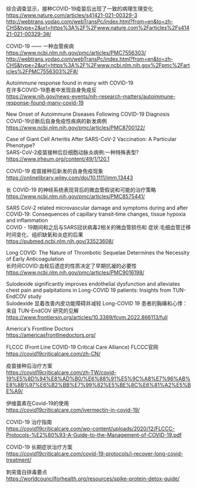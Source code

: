综合调查显示，接种COVID-19疫苗后出现了一致的病理生理变化  
https://www.nature.com/articles/s41421-021-00329-3  
http://webtrans.yodao.com/webTransPc/index.html?from=en&to=zh-CHS&type=2&url=https%3A%2F%2Fwww.nature.com%2Farticles%2Fs41421-021-00329-3#/  

COVID-19 —— 一种血管疾病  
https://www.ncbi.nlm.nih.gov/pmc/articles/PMC7556303/  
http://webtrans.yodao.com/webTransPc/index.html?from=en&to=zh-CHS&type=2&url=https%3A%2F%2Fwww.ncbi.nlm.nih.gov%2Fpmc%2Farticles%2FPMC7556303%2F#/  

Autoimmune response found in many with COVID-19  
在许多COVID-19患者中发现自身免疫反  
https://www.nih.gov/news-events/nih-research-matters/autoimmune-response-found-many-covid-19  

New Onset of Autoimmune Diseases Following COVID-19 Diagnosis  
COVID-19诊断后自身免疫性疾病的新发病例  
https://www.ncbi.nlm.nih.gov/pmc/articles/PMC8700122/  

Case of Giant Cell Arteritis After SARS-CoV-2 Vaccination: A Particular Phenotype?  
SARS-CoV-2疫苗接种后巨细胞动脉炎病例:一种特殊表型?  
https://www.jrheum.org/content/49/1/120.1  

COVID-19 疫苗接种后新发的自身免疫现象  
https://onlinelibrary.wiley.com/doi/10.1111/imm.13443  


长 COVID-19 的神经系统表现背后的微血管假说和可能的治疗策略  
https://www.ncbi.nlm.nih.gov/pmc/articles/PMC8575441/  

SARS CoV‐2 related microvascular damage and symptoms during and after COVID‐19: Consequences of capillary transit‐time changes, tissue hypoxia and inflammation  
COVID - 19期间和之后与SARS冠状病毒2相关的微血管损伤和 症状:毛细血管迁移时间变化、组织缺氧和炎症的后果  
https://pubmed.ncbi.nlm.nih.gov/33523608/

Long COVID: The Nature of Thrombotic Sequelae Determines the Necessity of Early Anticoagulation  
长时间COVID:血栓后遗症的性质决定了早期抗凝的必要性  
https://www.ncbi.nlm.nih.gov/pmc/articles/PMC9016198/


Sulodexide significantly improves endothelial dysfunction and alleviates chest pain and palpitations in Long-COVID 19 patients: Insights from TUN-EndCOV study  
Sulodexide 显着改善内皮功能障碍并减轻 Long-COVID 19 患者的胸痛和心悸：来自 TUN-EndCOV 研究的见解 
https://www.frontiersin.org/articles/10.3389/fcvm.2022.866113/full


America's Frontline Doctors  
https://americasfrontlinedoctors.org/

FLCCC (Front Line COVID-19 Critical Care Alliance)
FLCCC官网  
https://covid19criticalcare.com/zh-CN/

疫苗接种后治疗方案  
https://covid19criticalcare.com/zh-TW/covid-19%E5%8D%94%E8%AD%B0/%E6%88%91%E5%9C%A8%E7%96%AB%E8%8B%97%E6%B2%BB%E7%99%82%E5%BE%8C%E6%81%A2%E5%BE%A9/

伊维菌素在Covid-19的使用  
https://covid19criticalcare.com/ivermectin-in-covid-19/

COVID-19 治疗指南  
https://covid19criticalcare.com/wp-content/uploads/2020/12/FLCCC-Protocols-%E2%80%93-A-Guide-to-the-Management-of-COVID-19.pdf

COVID-19 长期症状治疗方案  
https://covid19criticalcare.com/covid-19-protocols/i-recover-long-covid-treatment/

刺突蛋白排毒要点  
https://worldcouncilforhealth.org/resources/spike-protein-detox-guide/
